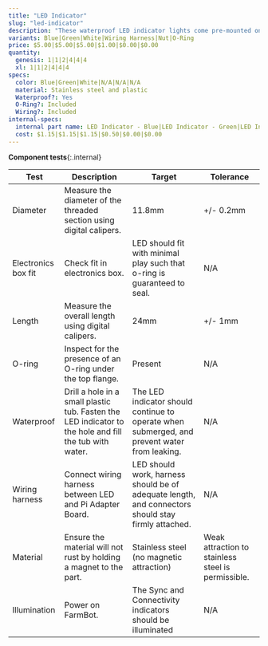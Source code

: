 ```yaml
---
title: "LED Indicator"
slug: "led-indicator"
description: "These waterproof LED indicator lights come pre-mounted on the top of the electronics box. The blue light is reserved for connectivity status, the green light for sync status, and the two white lights are user-customizable. Each light includes a wiring harness and comes pre-connected to the Pi adapter board."
variants: Blue|Green|White|Wiring Harness|Nut|O-Ring
price: $5.00|$5.00|$5.00|$1.00|$0.00|$0.00
quantity:
  genesis: 1|1|2|4|4|4
  xl: 1|1|2|4|4|4
specs:
  color: Blue|Green|White|N/A|N/A|N/A
  material: Stainless steel and plastic
  Waterproof?: Yes
  O-Ring?: Included
  Wiring?: Included
internal-specs:
  internal part name: LED Indicator - Blue|LED Indicator - Green|LED Indicator - White|LED Indicator - Wiring Harness|LED Indicator - Nut|LED Indicator - O-Ring
  cost: $1.15|$1.15|$1.15|$0.50|$0.00|$0.00
---
```


**Component tests**{:.internal}

|Test         |Description  |Target       |Tolerance    |
|-------------|-------------|-------------|-------------|
|Diameter     |Measure the diameter of the threaded section using digital calipers.|11.8mm|+/- 0.2mm
|Electronics box fit|Check fit in electronics box.|LED should fit with minimal play such that o-ring is guaranteed to seal.|N/A
|Length       |Measure the overall length using digital calipers.|24mm|+/- 1mm
|O-ring       |Inspect for the presence of an O-ring under the top flange.|Present|N/A
|Waterproof   |Drill a hole in a small plastic tub. Fasten the LED indicator to the hole and fill the tub with water.|The LED indicator should continue to operate when submerged, and prevent water from leaking.|N/A
|Wiring harness|Connect wiring harness between LED and Pi Adapter Board.|LED should work, harness should be of adequate length, and connectors should stay firmly attached.|N/A
|Material     |Ensure the material will not rust by holding a magnet to the part.|Stainless steel (no magnetic attraction)|Weak attraction to stainless steel is permissible.
|Illumination |Power on FarmBot.|The Sync and Connectivity indicators should be illuminated|N/A
